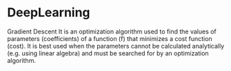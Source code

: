 # DeepLearning

Gradient Descent
It is an optimization algorithm used to find the values of parameters (coefficients) of a function (f) that minimizes a cost function (cost). 
It is best used when the parameters cannot be calculated analytically (e.g. using linear algebra) and must be searched for by an optimization algorithm.
